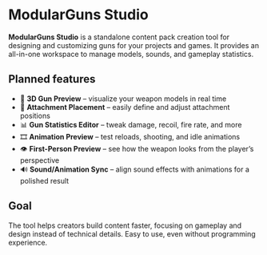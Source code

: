 # ModularGuns Studio

**ModularGuns Studio** is a standalone content pack creation tool for designing and customizing guns for your projects and games. It provides an all-in-one workspace to manage models, sounds, and gameplay statistics.

## Planned features

* 🔫 **3D Gun Preview** – visualize your weapon models in real time
* 🧩 **Attachment Placement** – easily define and adjust attachment positions
* 📊 **Gun Statistics Editor** – tweak damage, recoil, fire rate, and more
* 🎞️ **Animation Preview** – test reloads, shooting, and idle animations
* 👁️ **First-Person Preview** – see how the weapon looks from the player’s perspective
* 🔊 **Sound/Animation Sync** – align sound effects with animations for a polished result

## Goal

The tool helps creators build content faster, focusing on gameplay and design instead of technical details. Easy to use, even without programming experience.
